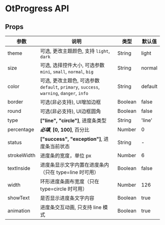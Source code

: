 # OtProgress API

## Props

| 参数 | 说明 | 类型 | 默认值 |
| --- | --- | --- | --- |
| theme | 可选, 更改主题颜色, 支持 `light`, `dark` | String | light |
| size | 可选, 选择控件大小, 可选参数 `mini`, `small`, `normal`, `big` | String | normal |
| color | 可选, 更改主题色, 可选参数 `default`, `primary`, `success`, `warning`, `danger`, `info` | String | default |
| border | 可选(非必支持), UI增加边框 | Boolean | false |
| round | 可选(非必支持), UI边框圆角 | Boolean | false |
| type | **["line", "circle"]**, 进度条类型 | String | 'line' |
| percentage | ***必填***, **[0, 100]**, 百分比 | Number | 0 |
| status | **["success", "exception"]**, 进度条当前状态 | String | - |
| strokeWidth | 进度条的宽度，单位 px | Number | 6 |
| textInside | 进度条显示文字内置在进度条内（只在 type=line 时可用） | Boolean | false |
| width | 环形进度条画布宽度（只在 type=circle 时可用） | Number | 126 |
| showText | 是否显示进度条文字内容 | Boolean | true |
| animation | 进度条交互动画, 只支持 line 模式 | Boolean | true |

